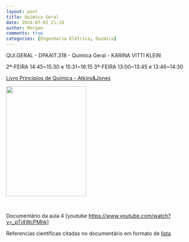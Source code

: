 ```yaml
---
layout: post
title: Química Geral
date: 2024-07-02 21:19
author: Morgao
comments: true
categories: [Engenharia Elétrica, Química]
---
```

QUI.GERAL - DPAAIT.318 - Química Geral - KARINA VITTI KLEIN

2ª-FEIRA 14:45~15:30 e 15:31~16:15
3ª-FEIRA 13:00~13:45 e 13:46~14:30

<a href="https://matematicafibonacci.wordpress.com/wp-content/uploads/#">Livro Princípios de Química - Atkins&amp;Jones</a>

<img class="alignnone size-medium wp-image-252" src="https://matematicafibonacci.wordpress.com/wp-content/uploads/2019/09/ementaquimicageral01.png?w=218" alt="" width="218" height="300" />

&nbsp;

Documentário da aula 4
[youtube https://www.youtube.com/watch?v=_pTi4WcPMhk]

Referencias científicas citadas no documentário em formato de <a href="https://matematicafibonacci.wordpress.com/2019/09/09/docmquim101/">lista</a>
